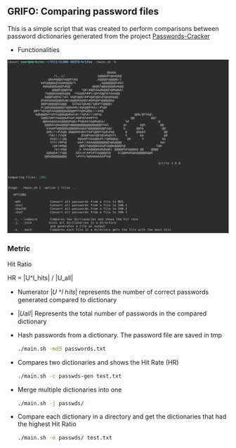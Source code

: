 ## GRIFO: Comparing password files



This is a simple script that was created to perform comparisons between password dictionaries generated from the project  [Passwords-Cracker](https://github.com/MarlonBrendonx/Passwords-Cracker)





* Functionalities

![](./figs/help.png)



### Metric

Hit Ratio

HR = |U^l_hits| / |U_all|

* Numerator |𝑈 ^𝑙 ℎ𝑖𝑡𝑠| represents the number of correct passwords generated compared to dictionary

*  |𝑈𝑎𝑙𝑙| Represents the total number of passwords in the compared dictionary



* Hash passwords from a dictionary. The password file are saved in tmp

  ```bash
  ./main.sh -md5 passwords.txt
  ```

  

* Compares two dictionaries and shows the Hit Rate (HR)

  ```bash
  ./main.sh -c passwds-gen test.txt
  ```

  

* Merge multiple dictionaries into one

  ```bash
  ./main.sh -j passwds/
  ```

  

* Compare each dictionary in a directory and get the dictionaries that had the highest Hit Ratio

  ```bash
  ./main.sh -e passwds/ test.txt
  ```

  
